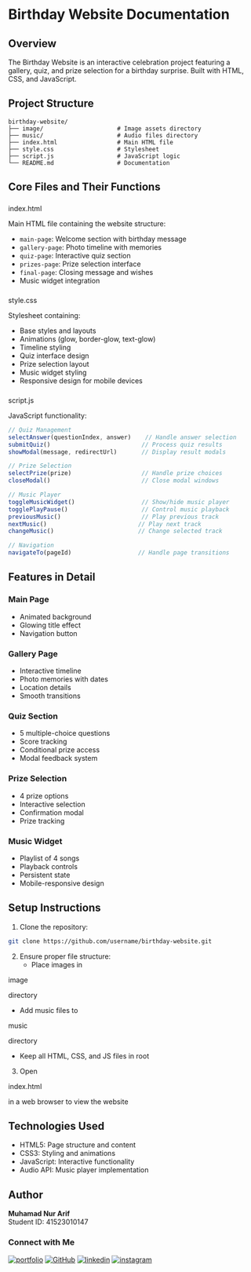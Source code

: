 # Birthday Website Documentation

## Overview

The Birthday Website is an interactive celebration project featuring a gallery, quiz, and prize selection for a birthday surprise. Built with HTML, CSS, and JavaScript.

## Project Structure

```
birthday-website/
├── image/                     # Image assets directory
├── music/                     # Audio files directory
├── index.html                 # Main HTML file
├── style.css                  # Stylesheet
├── script.js                  # JavaScript logic
└── README.md                  # Documentation
```

## Core Files and Their Functions

### 

index.html



Main HTML file containing the website structure:
- `main-page`: Welcome section with birthday message
- `gallery-page`: Photo timeline with memories
- `quiz-page`: Interactive quiz section
- `prizes-page`: Prize selection interface
- `final-page`: Closing message and wishes
- Music widget integration

### 

style.css



Stylesheet containing:
- Base styles and layouts
- Animations (glow, border-glow, text-glow)
- Timeline styling
- Quiz interface design
- Prize selection layout
- Music widget styling
- Responsive design for mobile devices

### 

script.js



JavaScript functionality:

```javascript
// Quiz Management
selectAnswer(questionIndex, answer)    // Handle answer selection
submitQuiz()                          // Process quiz results
showModal(message, redirectUrl)       // Display result modals

// Prize Selection
selectPrize(prize)                    // Handle prize choices
closeModal()                          // Close modal windows

// Music Player
toggleMusicWidget()                   // Show/hide music player
togglePlayPause()                     // Control music playback
previousMusic()                       // Play previous track
nextMusic()                          // Play next track
changeMusic()                        // Change selected track

// Navigation
navigateTo(pageId)                   // Handle page transitions
```

## Features in Detail

### Main Page
- Animated background
- Glowing title effect
- Navigation button

### Gallery Page
- Interactive timeline
- Photo memories with dates
- Location details
- Smooth transitions

### Quiz Section
- 5 multiple-choice questions
- Score tracking
- Conditional prize access
- Modal feedback system

### Prize Selection
- 4 prize options
- Interactive selection
- Confirmation modal
- Prize tracking

### Music Widget
- Playlist of 4 songs
- Playback controls
- Persistent state
- Mobile-responsive design

## Setup Instructions

1. Clone the repository:
```bash
git clone https://github.com/username/birthday-website.git
```

2. Ensure proper file structure:
   - Place images in 

image

 directory
   - Add music files to 

music

 directory
   - Keep all HTML, CSS, and JS files in root

3. Open 

index.html

 in a web browser to view the website

## Technologies Used

- HTML5: Page structure and content
- CSS3: Styling and animations
- JavaScript: Interactive functionality
- Audio API: Music player implementation

## Author

**Muhamad Nur Arif**  
Student ID: 41523010147

### Connect with Me
[![portfolio](https://img.shields.io/badge/my_portfolio-000?style=for-the-badge&logo=ko-fi&logoColor=white)](https://arifsuz.vercel.app/)
[![GitHub](https://img.shields.io/badge/GitHub-100000?style=for-the-badge&logo=github&logoColor=white)](https://github.com/arifsuz)
[![linkedin](https://img.shields.io/badge/LinkedIn-0077B5?style=for-the-badge&logo=linkedin&logoColor=white)](https://www.linkedin.com/in/marif8/)
[![instagram](https://img.shields.io/badge/Instagram-E4405F?style=for-the-badge&logo=instagram&logoColor=white)](https://www.instagram.com/arif_suz/)
